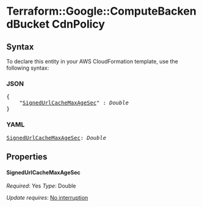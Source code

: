 # Terraform::Google::ComputeBackendBucket CdnPolicy

## Syntax

To declare this entity in your AWS CloudFormation template, use the following syntax:

### JSON

<pre>
{
    "<a href="#signedurlcachemaxagesec" title="SignedUrlCacheMaxAgeSec">SignedUrlCacheMaxAgeSec</a>" : <i>Double</i>
}
</pre>

### YAML

<pre>
<a href="#signedurlcachemaxagesec" title="SignedUrlCacheMaxAgeSec">SignedUrlCacheMaxAgeSec</a>: <i>Double</i>
</pre>

## Properties

#### SignedUrlCacheMaxAgeSec

_Required_: Yes
_Type_: Double

_Update requires_: [No interruption](https://docs.aws.amazon.com/AWSCloudFormation/latest/UserGuide/using-cfn-updating-stacks-update-behaviors.html#update-no-interrupt)

